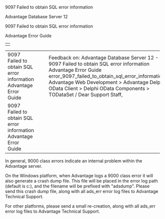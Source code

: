 9097 Failed to obtain SQL error information




Advantage Database Server 12  

9097 Failed to obtain SQL error information

Advantage Error Guide

|  |
| --- |
|  |

|  |  |  |  |  |
| --- | --- | --- | --- | --- |
| 9097 Failed to obtain SQL error information  Advantage Error Guide |  |  | Feedback on: Advantage Database Server 12 - 9097 Failed to obtain SQL error information Advantage Error Guide error\_9097\_failed\_to\_obtain\_sql\_error\_information Advantage Web Development > Advantage Delphi OData Client > Delphi OData Components > TODataSet / Dear Support Staff, |  |
| 9097 Failed to obtain SQL error information  Advantage Error Guide |  |  |  |  |

In general, 9000 class errors indicate an internal problem within the Advantage server.

On the Windows platform, when Advantage logs a 9000 class error it will also generate a crash dump file. This file will be placed in the error log path (default is c:\), and the filename will be prefixed with "adsdump". Please send this crash dump file, along with all ads\_err error log files to Advantage Technical Support.

For other platforms, please send a small re-creation, along with all ads\_err error log files to Advantage Technical Support.